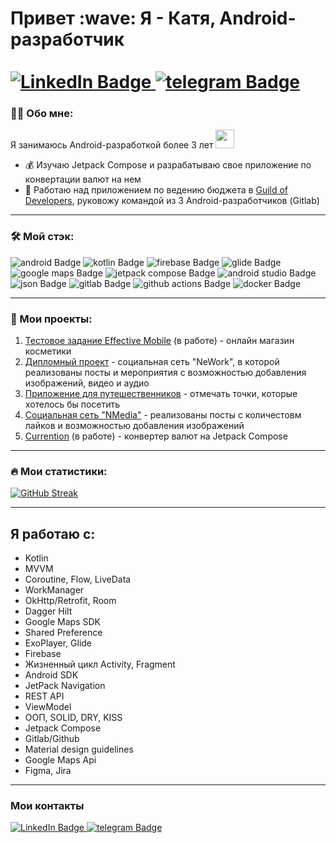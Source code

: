 <h1> Привет :wave:  Я - Катя, Android-разработчик<br />
<br />
<div id="badges">
  <a href="https://www.linkedin.com/in/kate-goldman-mobile-dev/">
    <img src="https://img.shields.io/badge/LinkedIn-blue?style=for-the-badge&logo=linkedin&logoColor=white" alt="LinkedIn Badge"/>
  </a>
  <a href="https://t.me/akumakeito">
    <img src="https://img.shields.io/badge/telegram-blue?style=for-the-badge&logo=telegram&logoColor=white" alt="telegram Badge"/>
  </a>

 </div>
</h1>

### :woman_technologist: Обо мне:
Я занимаюсь Android-разработкой более 3 лет <img src="https://media.giphy.com/media/WUlplcMpOCEmTGBtBW/giphy.gif" width="30">
- :moneybag: Изучаю Jetpack Compose и разрабатываю свое приложение по конвертации валют на нем
- :iphone: Работаю над приложением по ведению бюджета в [Guild of Developers](https://guild-of-developers.ru/aboutGuild), руковожу командой из 3 Android-разработчиков (Gitlab)
 
  
--- 

### :hammer_and_wrench: Мой стэк:
<div>
   <img src="https://img.shields.io/badge/android-green?style=for-the-badge&logo=android&logoColor=white&color=%2334A853" alt="android Badge"/>
   <img src="https://img.shields.io/badge/kotlin-purp?style=for-the-badge&logo=kotlin&logoColor=white&color=%237F52FF" alt="kotlin Badge"/>
   <img src="https://img.shields.io/badge/firebase-yellow?style=for-the-badge&logo=firebase&logoColor=black&color=%23FFCA28" alt="firebase Badge"/>
   <img src="https://img.shields.io/badge/glide-yellow?style=for-the-badge&logo=glide&logoColor=white&color=%2318BED4" alt="glide Badge"/>
   <img src="https://img.shields.io/badge/googlemaps-yellow?style=for-the-badge&logo=googlemaps&logoColor=white&color=%234285F4" alt="google maps Badge"/>
   <img src="https://img.shields.io/badge/jetpackcompose-yellow?style=for-the-badge&logo=jetpackcompose&logoColor=white&color=%234285F4" alt="jetpack compose Badge"/>
   <img src="https://img.shields.io/badge/androidstudio-yellow?style=for-the-badge&logo=androidstudio&logoColor=white&color=%233DDC84" alt="android studio Badge"/>
   <img src="https://img.shields.io/badge/json-yellow?style=for-the-badge&logo=json&logoColor=white&color=%23000000" alt="json Badge"/>
   <img src="https://img.shields.io/badge/gitlab-yellow?style=for-the-badge&logo=gitlab&logoColor=white&color=%23FC6D26" alt="gitlab Badge"/>
    <img src="https://img.shields.io/badge/githubactions-yellow?style=for-the-badge&logo=githubactions&logoColor=white&color=%232088FF" alt="github actions Badge"/>
   <img src="https://img.shields.io/badge/docker-yellow?style=for-the-badge&logo=docker&logoColor=white&color=%232496ED" alt="docker Badge"/>
</div>

 ---
 
### :briefcase: Мои проекты:
1. [Тестовое задание Effective Mobile](https://github.com/akumakeito/effective_mobile_test) (в работе) - онлайн магазин косметики
2. [Дипломный проект](https://github.com/madness4love/NeWorkApp) - социальная сеть "NeWork", в которой реализованы посты и мероприятия с возможностью добавления изображений, видео и аудио
3. [Приложение для путешественников](https://github.com/madness4love/MapMarker) - отмечать точки, которые хотелось бы посетить
4. [Социальная сеть "NMedia"](https://github.com/madness4love/nmedia) - реализованы посты с количестовм лайков и возможностью добавления изображений
5. [Currention](https://github.com/akumakeito/currention/tree/master) (в работе) - конвертер валют на Jetpack Compose

---

### :fire: Мои статистики:
[![GitHub Streak](https://github-readme-streak-stats.herokuapp.com?user=akumakeito&theme=ocean-gradient&locale=ru)](https://git.io/streak-stats)

---

## Я работаю с:
 - Kotlin
 - MVVM
 - Coroutine, Flow, LiveData
 - WorkManager
 - OkHttp/Retrofit, Room
 - Dagger Hilt
 - Google Maps SDK
 - Shared Preference
 - ExoPlayer, Glide
 - Firebase
 - Жизненный цикл Activity, Fragment
 - Android SDK
 - JetPack Navigation
 - REST API
 - ViewModel
 - ООП, SOLID, DRY, KISS
 - Jetpack Compose
 - Gitlab/Github
 - Material design guidelines
 - Google Maps Api
 - Figma, Jira

---

### Мои контакты 
<div id="badges">
  <a href="https://www.linkedin.com/in/kate-goldman-mobile-dev/">
    <img src="https://img.shields.io/badge/LinkedIn-blue?style=for-the-badge&logo=linkedin&logoColor=white" alt="LinkedIn Badge"/>
  </a>
  <a href="https://t.me/akumakeito">
    <img src="https://img.shields.io/badge/telegram-blue?style=for-the-badge&logo=telegram&logoColor=white" alt="telegram Badge"/>
  </a>
 </div>
